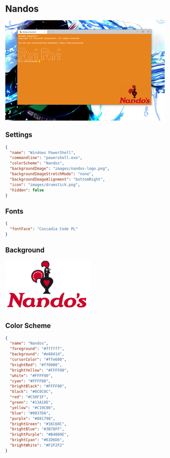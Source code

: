 # Nandos

![Nando's](images/nandos.png)

## Settings

```json
{
  "name": "Windows PowerShell",
  "commandline": "powershell.exe",
  "colorScheme": "Nandos",
  "backgroundImage": "images/nandos-logo.png",
  "backgroundImageStretchMode": "none",
  "backgroundImageAlignment": "bottomRight",
  "icon": "images/drumstick.png",
  "hidden": false
}
```

## Fonts

```json
{
  "fontFace": "Cascadia Code PL"
}
```

## Background

![Nando's](images/nandos-logo.png)

## Color Scheme

```json
{
  "name": "Nandos",
  "foreground": "#ffffff",
  "background": "#e8841d",
  "cursorColor": "#ffe600",
  "brightRed": "#ff0000",
  "brightYellow": "#FFFF00",
  "white": "#FFFF00",
  "cyan": "#FFFF00",
  "brightBlack": "#FFFF00",
  "black": "#0C0C0C",
  "red": "#C50F1F",
  "green": "#13A10E",
  "yellow": "#C19C00",
  "blue": "#0037DA",
  "purple": "#881798",
  "brightGreen": "#16C60C",
  "brightBlue": "#3B78FF",
  "brightPurple": "#B4009E",
  "brightCyan": "#61D6D6",
  "brightWhite": "#F2F2F2"
}
```
